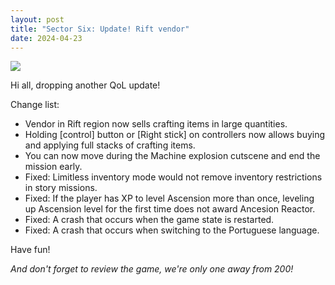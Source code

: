 ```yaml
---
layout: post
title: "Sector Six: Update! Rift vendor"
date: 2024-04-23
---
```


![](https://clan.cloudflare.steamstatic.com/images/24508156/d023a63625e8444d9e7fcbc62800050bc4ef6bc2.png)

Hi all, dropping another QoL update!

Change list:

* Vendor in Rift region now sells crafting items in large quantities.
* Holding [control] button or [Right stick] on controllers now allows buying and applying full stacks of crafting items.
* You can now move during the Machine explosion cutscene and end the mission early.
* Fixed: Limitless inventory mode would not remove inventory restrictions in story missions.
* Fixed: If the player has XP to level Ascension more than once, leveling up Ascension level for the first time does not award Ancesion Reactor.
* Fixed: A crash that occurs when the game state is restarted.
* Fixed: A crash that occurs when switching to the Portuguese language.

Have fun!

*And don't forget to review the game, we're only one away from 200!*
